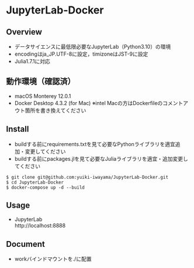 # JupyterLab-Docker

## Overview
- データサイエンスに最低限必要なJupyterLab（Python3.10）の環境
- encodingはja_JP.UTF-8に設定，timizoneはJST-9に設定
- Julia1.7.1に対応

## 動作環境（確認済）
- macOS Monterey 12.0.1
- Docker Desktop 4.3.2 (for Mac)
※intel Macの方はDockerfileのコメントアウト箇所を書き換えてください

## Install
- buildする前にrequirements.txtを見て必要なPythonライブラリを適宜追加・変更してください
- buildする前にpackages.jlを見て必要なJuliaライブラリを適宜・追加変更してください
```
$ git clone git@github.com:yuiki-iwayama/JupyterLab-Docker.git
$ cd JupyterLab-Docker
$ docker-compose up -d --build
```

## Usage
- JupyterLab\
http://localhost:8888

## Document
- workバインドマウントを./に配置
